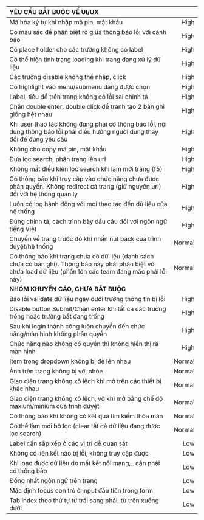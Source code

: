 |YÊU CẦU BẮT BUỘC VỀ UI/UX||
| :---             |    ----:   |
| Mã hóa ký tự khi nhập mã pin, mật khẩu  |  High | 
| Có màu sắc đề phân biệt rõ giữa thông báo lỗi với cảnh báo | High  |
| Có place holder cho các trường không có label  |  High |
| Có thể hiện tình trạng loading khi trang đang xử lý dữ liệu  | High  |
| Các trường disable không thể nhập, click  | High  |
| Có highlight vào menu/submenu đang được chọn | High  |
| Label, tiêu đề trên trang không có lỗi sai chính tả  | High  |
| Chặn double enter, double click để tránh tạo 2 bản ghi giống hệt nhau  |  High |
| Khi user thao tác không đúng phải có thông báo lỗi, nội dung thông báo lỗi phải điều hướng người dùng thay đổi để đúng yêu cầu  | High  |
| Không cho copy mã pin, mật khẩu  | High  |
| Đưa lọc search, phân trang lên url  |  High |
| Không mất điều kiện lọc search khi làm mới trang (f5)  | High  |
| Có thông báo khi truy cập vào chức năng chưa được phân quyền. Không redirect cả trang (giữ nguyên url) đối với hệ thống quản lý  | High  |
| Luôn có log hành động với mọi thao tác đến dữ liệu của hệ thống  | High  |
| Đúng chính tả, cách trình bày dấu câu đối với ngôn ngữ tiếng Việt  | High  |
| Chuyển về trang trước đó khi nhấn nút back của trình duyệt/hệ thống  | Normal  |
| Có thông báo khi trang chưa có dữ liệu (danh sách chưa có bản ghi). Thông báo này phải phân biệt với chưa load dữ liệu (phần lớn các team đang mắc phải lỗi này)  |  Normal |
| **NHÓM KHUYẾN CÁO, CHƯA BẮT BUỘC**||
| Báo lỗi validate dữ liệu ngay dưới trường thông tin bị lỗi  | High  |
| Disable button Submit/Chặn enter  khi tất cả các trường trống hoặc trường bắt đang trống  |  High |
| Sau khi login thành công luôn chuyển đến chức năng/màn hình không phân quyền  | High  |
| Chức năng nào không có quyền thì không hiển thị ra màn hình  | High  |
| Item trong dropdown không bị đè lên nhau  | Normal  |
| Ảnh trên trang không bị vỡ, nhòe  |  Normal |
| Giao diện trang không xô lệch khi mở trên các thiết bị khác nhau  | Normal  |
| Giao diện trang không xô lệch, vỡ khi mở bằng chế độ maxium/minium của trình duyệt  | Normal  |
| Có thông báo khi không có kết quả tìm kiếm thỏa mãn  | Normal  |
| Có thể làm mới bộ lọc (clear tất cả dữ liệu đang được lọc search)  |  Normal |
| Label cần sắp xếp ở các vị trí dễ quan sát  | Low  |
| Không có liên kết nào bị lỗi, không truy cập được  | Low  |
| Khi load được dữ liệu do mất kết nối mạng,.. cần phải có thông báo  | Low  |
| Đồng nhất ngôn ngữ trên trang  |  Low |
| Mặc định focus con trỏ ở input đầu tiên trong form  | Low  |
| Tab index theo thứ tự từ trái sang phải, từ trên xuống dưới  | Low  |

	
